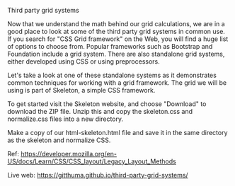 Third party grid systems

Now that we understand the math behind our grid calculations, we are in a good place to look at some of the third party grid systems in common use. If you search for "CSS Grid framework" on the Web, you will find a huge list of options to choose from. Popular frameworks such as Bootstrap and Foundation include a grid system. There are also standalone grid systems, either developed using CSS or using preprocessors.

Let's take a look at one of these standalone systems as it demonstrates common techniques for working with a grid framework. The grid we will be using is part of Skeleton, a simple CSS framework.

To get started visit the Skeleton website, and choose "Download" to download the ZIP file. Unzip this and copy the skeleton.css and normalize.css files into a new directory.

Make a copy of our html-skeleton.html file and save it in the same directory as the skeleton and normalize CSS.

Ref: https://developer.mozilla.org/en-US/docs/Learn/CSS/CSS_layout/Legacy_Layout_Methods

Live web: https://gitthuma.github.io/third-party-grid-systems/
